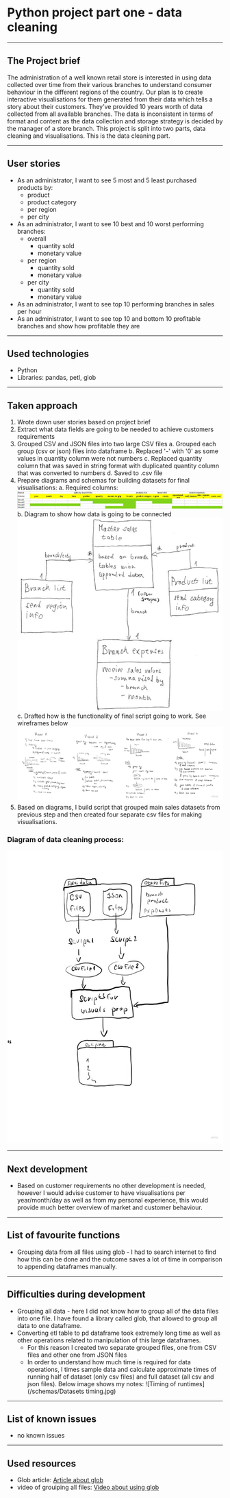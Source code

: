 # Python project part one - data cleaning

---

## The Project brief
The administration of a well known retail store is interested in using data collected over time from their various branches to understand consumer behaviour in the different regions of the country. Our plan is to create interactive visualisations for them generated from their data which tells a story about their customers.
They’ve provided 10 years worth of data collected from all available branches. The data is inconsistent in terms of format and content as the data collection and storage strategy is decided by the manager of a store branch.
This project is split into two parts, data cleaning and visualisations. This is the data cleaning part.

---

## User stories
- As an administrator, I want to see 5 most and 5 least purchased products by:
    - product 
    - product category
    - per region
    - per city
- As an administrator, I want to see 10 best and 10 worst performing branches:
    - overall  
        - quantity sold
        - monetary value
    - per region
        - quantity sold
        - monetary value
    - per city
        - quantity sold
        - monetary value
- As an administrator, I want to see top 10 performing branches in sales per hour
- As an administrator, I want to see top 10 and bottom 10 profitable branches and show how profitable they are
---
## Used technologies
- Python
- Libraries: pandas, petl, glob
---
## Taken approach

1. Wrote down user stories based on project brief
2. Extract what data fields are going to be needed to achieve customers requirements
3. Grouped CSV and JSON files into two large CSV files
    a. Grouped each group (csv or json) files into dataframe
    b. Replaced '-' with '0' as some values in quantity column were not numbers
    c. Replaced quantity column that was saved in string format with duplicated quantity column that was converted to numbers
    d. Saved to .csv file
4. Prepare diagrams and schemas for building datasets for final visualisations:
    a. Required columns:
![Required columns](/schemas/required_columns.JPG)
    b. Diagram to show how data is going to be connected
![Datasets connections](/schemas/data_connections.JPG)
    c. Drafted how is the functionality of final script going to work. See wireframes below
![Data preparation wireframes](/schemas/data_preparation_schemas.jpg)
5. Based on diagrams, I build script that grouped main sales datasets from previous step and then created four separate csv files for making visualisations.

### Diagram of data cleaning process:
![Data cleaning process diagram](/schemas/data_prep_flow.jpg)

---

## Next development
- Based on customer requirements no other development is needed, however I would advise customer to have visualisations per year/month/day as well as from my personal experience, this would provide much better overview of market and customer behaviour.

---
## List of favourite functions
- Grouping data from all files using glob - I had to search internet to find how this can be done and the outcome saves a lot of time in comparison to appending dataframes manually.
---
## Difficulties during development
- Grouping all data - here I did not know how to group all of the data files into one file. I have found a library called glob, that allowed to group all data to one dataframe.
-  Converting etl table to pd dataframe took extremely long time as well as other operations related to manipulation of this large dataframes. 
    -  For this reason I created two separate grouped files, one from CSV files and other one from JSON files
    - In order to understand how much time is required for data operations, I times sample data and calculate approximate times of running half of dataset (only csv files) and full dataset (all csv and json files). Below image shows my notes:
![Timing of runtimes](/schemas/Datasets timing.jpg)
---
## List of known issues
 - no known issues
 
 ---
## Used resources
- Glob article: [Article about glob](https://medium.com/python-pandemonium/how-to-import-data-from-multiple-text-files-in-python-c3956a878fe0)
- video of grouiping all files: [Video about using glob](https://www.youtube.com/watch?v=8MZIcUoNW6Y)
